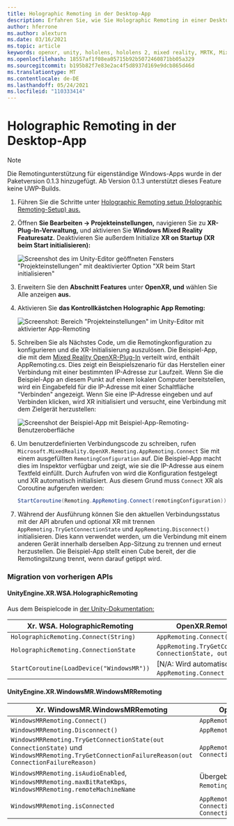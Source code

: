 ```yaml
---
title: Holographic Remoting in der Desktop-App
description: Erfahren Sie, wie Sie Holographic Remoting in einer Desktop-App mit OpenXR verwenden.
author: hferrone
ms.author: alexturn
ms.date: 03/16/2021
ms.topic: article
keywords: openxr, unity, hololens, hololens 2, mixed reality, MRTK, Mixed Reality Toolkit, Augmented Reality, Virtual Reality, Mixed Reality-Headsets, Lernen, Tutorial, Erste Schritte, holografisches Remoting, Desktop
ms.openlocfilehash: 18557af1f08ea05715b92b5072460871bb05a329
ms.sourcegitcommit: b195b82f7e83e2ac4f5d8937d169e9dcb865d46d
ms.translationtype: MT
ms.contentlocale: de-DE
ms.lasthandoff: 05/24/2021
ms.locfileid: "110333414"
---
```

# <a name="holographic-remoting-in-desktop-app"></a>Holographic Remoting in der Desktop-App

> [!NOTE]
> Die Remotingunterstützung für eigenständige Windows-Apps wurde in der Paketversion 0.1.3 hinzugefügt.
> Ab Version 0.1.3 unterstützt dieses Feature keine UWP-Builds.

1. Führen Sie die Schritte unter [Holographic Remoting setup (Holographic Remoting-Setup) aus.](unity-play-mode.md#holographic-remoting-setup)
2. Öffnen **Sie Bearbeiten -> Projekteinstellungen,** navigieren Sie zu **XR-Plug-In-Verwaltung,** und aktivieren Sie **Windows Mixed Reality Featuresatz.** Deaktivieren Sie außerdem Initialize **XR on Startup (XR beim Start initialisieren):**

    ![Screenshot des im Unity-Editor geöffneten Fensters "Projekteinstellungen" mit deaktivierter Option "XR beim Start initialisieren"](images/openxr-features-img-02-app.png)

3. Erweitern Sie den **Abschnitt Features** unter **OpenXR, und** wählen Sie Alle anzeigen **aus.**
4. Aktivieren Sie **das Kontrollkästchen Holographic App Remoting:**

    ![Screenshot: Bereich "Projekteinstellungen" im Unity-Editor mit aktivierter App-Remoting](images/openxr-features-img-03-app.png)

5. Schreiben Sie als Nächstes Code, um die Remotingkonfiguration zu konfigurieren und die XR-Initialisierung auszulösen. Die Beispiel-App, die mit dem [Mixed Reality OpenXR-Plug-In](openxr-getting-started.md#unity-sample-projects-for-openxr-and-hololens-2) verteilt wird, enthält AppRemoting.cs. Dies zeigt ein Beispielszenario für das Herstellen einer Verbindung mit einer bestimmten IP-Adresse zur Laufzeit. Wenn Sie die Beispiel-App an diesem Punkt auf einem lokalen Computer bereitstellen, wird ein Eingabefeld für die IP-Adresse mit einer Schaltfläche "Verbinden" angezeigt. Wenn Sie eine IP-Adresse eingeben und auf Verbinden klicken, wird XR initialisiert und versucht, eine Verbindung mit dem Zielgerät herzustellen:

    ![Screenshot der Beispiel-App mit Beispiel-App-Remoting-Benutzeroberfläche](images/openxr-sample-app-remoting.png)

6. Um benutzerdefinierten Verbindungscode zu schreiben, rufen `Microsoft.MixedReality.OpenXR.Remoting.AppRemoting.Connect` Sie mit einem ausgefüllten `RemotingConfiguration` auf. Die Beispiel-App macht dies im Inspektor verfügbar und zeigt, wie sie die IP-Adresse aus einem Textfeld einfüllt. Durch Aufrufen von wird die Konfiguration festgelegt und XR automatisch initialisiert. Aus diesem Grund muss `Connect` XR als Coroutine aufgerufen werden:

    ``` cs
    StartCoroutine(Remoting.AppRemoting.Connect(remotingConfiguration));
    ```

7. Während der Ausführung können Sie den aktuellen Verbindungsstatus mit der API abrufen und optional XR mit trennen `AppRemoting.TryGetConnectionState` und `AppRemoting.Disconnect()` initialisieren. Dies kann verwendet werden, um die Verbindung mit einem anderen Gerät innerhalb derselben App-Sitzung zu trennen und erneut herzustellen. Die Beispiel-App stellt einen Cube bereit, der die Remotingsitzung trennt, wenn darauf getippt wird.

### <a name="migration-from-previous-apis"></a>Migration von vorherigen APIs

#### <a name="unityenginexrwsaholographicremoting"></a>UnityEngine.XR.WSA.HolographicRemoting

Aus dem Beispielcode in [der Unity-Dokumentation:](https://docs.unity3d.com/2018.4/Documentation/ScriptReference/XR.WSA.HolographicRemoting.html)

| Xr. WSA. HolographicRemoting | OpenXR.Remoting.AppRemoting |
| ---- | ---- |
| `HolographicRemoting.Connect(String)` | `AppRemoting.Connect(RemotingConfiguration)` |
| `HolographicRemoting.ConnectionState` | `AppRemoting.TryGetConnectionState(out ConnectionState, out DisconnectReason)`|
| `StartCoroutine(LoadDevice("WindowsMR"))`| [N/A: Wird automatisch beim Aufrufen von `AppRemoting.Connect` ]  |

#### <a name="unityenginexrwindowsmrwindowsmrremoting"></a>UnityEngine.XR.WindowsMR.WindowsMRRemoting

| Xr. WindowsMR.WindowsMRRemoting | OpenXR.Remoting.AppRemoting |
| ---- | ---- |
| `WindowsMRRemoting.Connect()` | `AppRemoting.Connect(RemotingConfiguration)` |
| `WindowsMRRemoting.Disconnect()` | `AppRemoting.Disconnect()` |
| `WindowsMRRemoting.TryGetConnectionState(out ConnectionState)` und `WindowsMRRemoting.TryGetConnectionFailureReason(out ConnectionFailureReason)`| `AppRemoting.TryGetConnectionState(out ConnectionState, out DisconnectReason)`|
| `WindowsMRRemoting.isAudioEnabled`, `WindowsMRRemoting.maxBitRateKbps`, `WindowsMRRemoting.remoteMachineName` | Übergeben an `AppRemoting.Connect` über die `RemotingConfiguration` -Struktur |
| `WindowsMRRemoting.isConnected` | `AppRemoting.TryGetConnectionState(out ConnectionState state, out _) && state == ConnectionState.Connected`